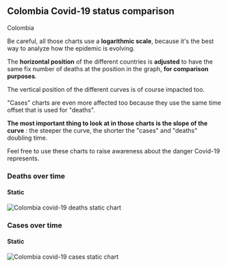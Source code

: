 ## Colombia Covid-19 status comparison 

Colombia



Be careful, all those charts use a **logarithmic scale**, because it's the best way to analyze how the epidemic is evolving.
 
The **horizontal position** of the different countries is **adjusted** to have the same fix number of deaths at the position in the graph, **for comparison purposes**.

The vertical position of the different curves is of course impacted too.

"Cases" charts are even more affected too because they use the same time offset that is used for "deaths".

**The most important thing to look at in those charts is the slope of the curve** : the steeper the curve, the shorter the "cases" and "deaths" doubling time.

Feel free to use these charts to raise awareness about the danger Covid-19 represents. 


 
### Deaths over time
 
#### Static
![Colombia covid-19 deaths static chart](https://raw.githubusercontent.com/madlag/coronavirus_study/master/notebooks/graphs/2020-03-22/countries/Colombia/2020-03-22_Colombia_deaths.png "Colombia covid-19 deaths static chart")   

 
### Cases over time
 
#### Static
![Colombia covid-19 cases static chart](https://raw.githubusercontent.com/madlag/coronavirus_study/master/notebooks/graphs/2020-03-22/countries/Colombia/2020-03-22_Colombia_cases.png "Colombia covid-19 cases static chart")   

